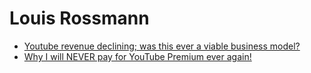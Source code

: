 # Louis Rossmann
- [Youtube revenue declining; was this ever a viable business model?](https://youtu.be/oyZs9XbKFNM)
- [Why I will NEVER pay for YouTube Premium ever again!](https://youtu.be/4Q3ZXQZZlcE)
